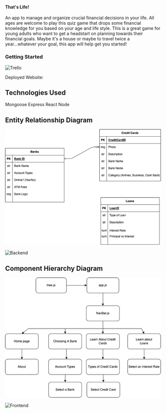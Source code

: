 #### That's Life!
An app to manage and organize crucial financial decisions in your life. All ages are welcome to play this quiz game that drops some financial knowledge for you based on your age and life style. This is a great game for young adults who want to get a headstart on planning towards their financial goals. Maybe it's a house or maybe to travel twice a year...whatever your goal, this app will help get you started!


### Getting Started

![Trello](https://trello.com/invite/b/jN9L9pY4/e902667816149e70f0ad1ef8492f6f66/thats-life) 

Deployed Website: 

## Technologies Used

Mongoose
Express
React
Node

## Entity Relationship Diagram

![Backend](ERDforTL.jpg)

![Backend](https://drive.google.com/file/d/12wlwE-F-HUcX23xF8zUCIXDOeV2INkm5/view?usp=sharing)




## Component Hierarchy Diagram

![Frontend](compHierDiagramforTL.jpg)

![Frontend](https://drive.google.com/file/d/1N51iCmnvyw81KYzM0vVw1ANMdqPiSSWw/view?usp=sharing)